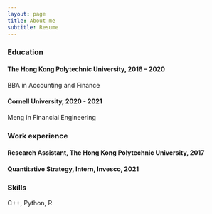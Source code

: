 ```yaml
---
layout: page
title: About me
subtitle: Resume
---
```



### Education

#### The Hong Kong Polytechnic University, 2016 – 2020
BBA in Accounting and Finance

#### Cornell University, 2020 - 2021
Meng in Financial Engineering

### Work experience

#### Research Assistant, The Hong Kong Polytechnic University, 2017

#### Quantitative Strategy, Intern, Invesco, 2021

### Skills
C++, Python, R
